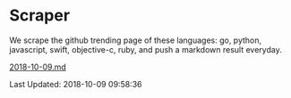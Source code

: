# Scraper

We scrape the github trending page of these languages: go, python, javascript, swift, objective-c, ruby, and push a markdown result everyday.

[2018-10-09.md](https://github.com/henson/Scraper/blob/master/2018-10-09.md)

Last Updated: 2018-10-09 09:58:36